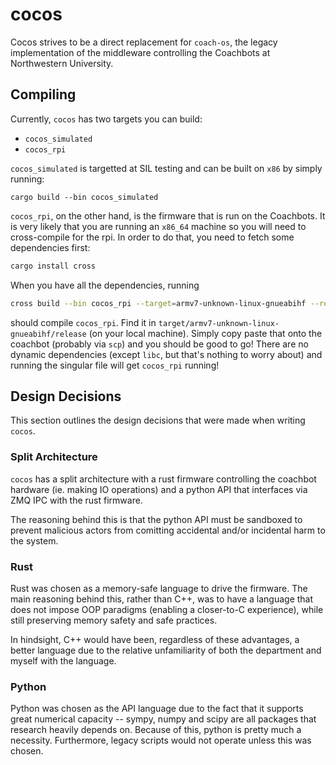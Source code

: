 # cocos

Cocos strives to be a direct replacement for `coach-os`, the legacy
implementation of the middleware controlling the Coachbots at Northwestern
University.

## Compiling

Currently, `cocos` has two targets you can build:

* `cocos_simulated`
* `cocos_rpi`

`cocos_simulated` is targetted at SIL testing and can be built on `x86` by
simply running:

```
cargo build --bin cocos_simulated
```

`cocos_rpi`, on the other hand, is the firmware that is run on the Coachbots.
It is very likely that you are running an `x86_64` machine so you will need to
cross-compile for the rpi. In order to do that, you need to fetch some
dependencies first:
```bash
cargo install cross
```

When you have all the dependencies, running
```bash
cross build --bin cocos_rpi --target=armv7-unknown-linux-gnueabihf --release
```

should compile `cocos_rpi`. Find it in
`target/armv7-unknown-linux-gnueabihf/release` (on your local machine). Simply
copy paste that onto the coachbot (probably via `scp`) and you should be good
to go! There are no dynamic dependencies (except `libc`, but that's nothing to
worry about) and running the singular file will get `cocos_rpi` running!

## Design Decisions

This section outlines the design decisions that were made when writing `cocos`.

### Split Architecture

`cocos` has a split architecture with a rust firmware controlling the
coachbot hardware (ie. making IO operations) and a python API that interfaces
via ZMQ IPC with the rust firmware.

The reasoning behind this is that the python API must be sandboxed to prevent
malicious actors from comitting accidental and/or incidental harm to the
system.

### Rust

Rust was chosen as a memory-safe language to drive the firmware. The main
reasoning behind this, rather than C++, was to have a language that does not
impose OOP paradigms (enabling a closer-to-C experience), while still
preserving memory safety and safe practices.

In hindsight, C++ would have been, regardless of these advantages, a better
language due to the relative unfamiliarity of both the department and myself
with the language.

### Python

Python was chosen as the API language due to the fact that it supports great
numerical capacity -- sympy, numpy and scipy are all packages that research
heavily depends on. Because of this, python is pretty much a necessity.
Furthermore, legacy scripts would not operate unless this was chosen.
